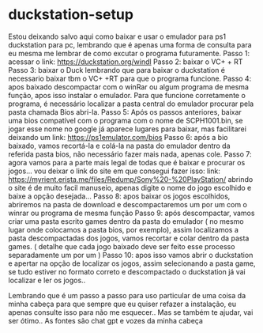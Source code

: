 # duckstation-setup
Estou deixando salvo aqui como baixar e usar o emulador para ps1 duckstation para pc, lembrando que é apenas uma forma de consulta para eu mesma me lembrar de como excutar o programa futuramente.
Passo 1: acessar o link: https://duckstation.org/windl
Passo 2: baixar o VC+ + RT 
Passo 3: baixar o Duck 
lembrando que para baixar o  duckstation é necessario baixar tbm o VC+ +RT para que o programa funcione.
Passo 4: apos baixado descompactar com o winRar ou  algum programa de mesma função, apos isso instalar o emulador. 
Para que funcione corretamente o programa, é necessário localizar a pasta central do emulador procurar pela pasta chamada Bios abri-la.
Passo 5: Após os passos anteriores, baixar uma bios compatível com o programa com o nome de SCPH1001.bin, se jogar esse nome no google já aparece lugares para baixar, mas facilitarei deixando um link: https://ps1emulator.com/bios
Passo 6: após a bio baixado,  vamos recortá-la e colá-la na pasta do emulador dentro da referida pasta bios, não necessário fazer mais nada, apenas cole.
Passo 7: agora vamos para a parte mais legal de todas que é baixar e procurar os jogos... vou deixar o link do site em que consegui fazer isso: link: https://myrient.erista.me/files/Redump/Sony%20-%20PlayStation/
abrindo o site é de muito facil manuseio, apenas digite o nome do jogo escolhido e baixe a opção desejada... 
Passo 8: apos baixar os jogos escolhidos, abriremos na pasta de download e descompactaremos um por um com o winrar ou programa de mesma função
Passo 9: após descompactar, vamos criar uma pasta escrito games dentro da pasta do emulador ( no mesmo lugar onde colocamos a pasta bios, por exemplo), assim localizamos a pasta descompactadas dos jogos, vamos recortar e colar dentro da pasta games. ( detalhe que cada jogo baixado deve ser feito esse processo separadamente um por um )
Passo 10: apos isso vamos abrir o duckstation e apertar na opção de localizar os jogos, assim selecionando a pasta game, se tudo estiver no formato correto e descompactado o duckstation já vai localizar e ler os jogos.. 

Lembrando que é um passo a passo para uso particular de uma coisa da minha cabeça para que sempre que eu quiser refazer a instalação, eu apenas consulte isso para não me esquecer.. Mas se também te ajudar, vai ser ótimo.. As fontes são chat gpt e vozes da minha cabeça 

